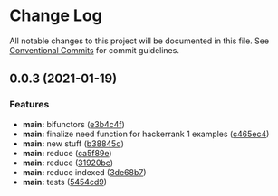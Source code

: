 # Change Log

All notable changes to this project will be documented in this file.
See [Conventional Commits](https://conventionalcommits.org) for commit guidelines.

## 0.0.3 (2021-01-19)


### Features

* **main:** bifunctors ([e3b4c4f](https://github.com/ltruchot/unary-js/commit/e3b4c4f6d24d36b72aa76a1843a736c53358de81))
* **main:** finalize need function for hackerrank 1 examples ([c465ec4](https://github.com/ltruchot/unary-js/commit/c465ec4f63f825cbcefee287a3a19adf9ae5c641))
* **main:** new stuff ([b38845d](https://github.com/ltruchot/unary-js/commit/b38845d371e8924db38532c30c4009e71dc421bd))
* **main:** reduce ([ca5f89e](https://github.com/ltruchot/unary-js/commit/ca5f89e58924b59a7a7d7101e61c92efdebe0775))
* **main:** reduce ([31920bc](https://github.com/ltruchot/unary-js/commit/31920bc4ff91417c620286218774f4a072c22eb3))
* **main:** reduce indexed ([3de68b7](https://github.com/ltruchot/unary-js/commit/3de68b7e084cded1ce6d8dc79d128eff4c24faae))
* **main:** tests ([5454cd9](https://github.com/ltruchot/unary-js/commit/5454cd962fd4ed86a57fc454bbe85f48ee373245))
